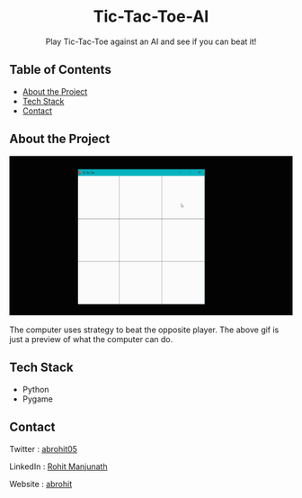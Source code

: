 <h1 align="center">Tic-Tac-Toe-AI</h1>
<p align="center">
  Play Tic-Tac-Toe against an AI and see if you can beat it!
</p>

<!-- TABLE OF CONTENTS -->
## Table of Contents
* [About the Project](#about-the-project)
* [Tech Stack](#tech-stack)
* [Contact](#contact)

## About the Project

![preview](./Previews/ScreenRecording.gif)

The computer uses strategy to beat the opposite player. The above gif is just a preview of what the computer can do.

## Tech Stack
- Python
- Pygame


## Contact

Twitter : [abrohit05](https://twitter.com/abrohit05)

LinkedIn : [Rohit Manjunath](https://www.linkedin.com/in/rohitmanjunath/)

Website : [abrohit](https://abrohit.pythonanywhere.com/)
